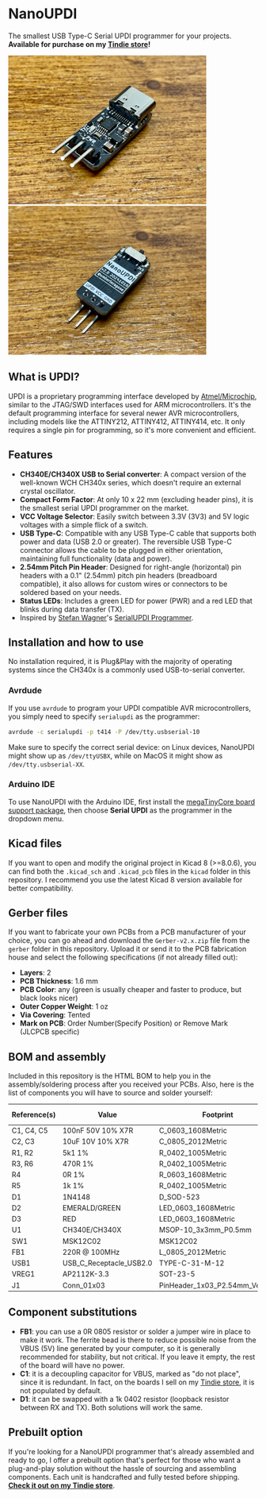 # NanoUPDI
The smallest USB Type-C Serial UPDI programmer for your projects. **Available for purchase on my [Tindie store](https://www.tindie.com/products/ragone/nanoupdi/)!**

<img src="/images/nanoupdi_3.jpg?raw=true" alt="NanoUPDI programmer front" width=400 /> <img src="/images/nanoupdi_4.jpg?raw=true" alt="NanoUPDI programmer back" width=400 />

## What is UPDI?
UPDI is a proprietary programming interface developed by [Atmel/Microchip](https://www.microchip.com), similar to the JTAG/SWD interfaces used for ARM microcontrollers. It's the default programming interface for several newer AVR microcontrollers, including models like the ATTINY212, ATTINY412, ATTINY414, etc. It only requires a single pin for programming, so it's more convenient and efficient.

## Features
- **CH340E/CH340X USB to Serial converter**: A compact version of the well-known WCH CH340x series, which doesn't require an external crystal oscillator.
- **Compact Form Factor**: At only 10 x 22 mm (excluding header pins), it is the smallest serial UPDI programmer on the market.
- **VCC Voltage Selector**: Easily switch between 3.3V (3V3) and 5V logic voltages with a simple flick of a switch.
- **USB Type-C**: Compatible with any USB Type-C cable that supports both power and data (USB 2.0 or greater). The reversible USB Type-C connector allows the cable to be plugged in either orientation, maintaining full functionality (data and power).
- **2.54mm Pitch Pin Header**: Designed for right-angle (horizontal) pin headers with a 0.1" (2.54mm) pitch pin headers (breadboard compatible), it also allows for custom wires or connectors to be soldered based on your needs.
- **Status LEDs**: Includes a green LED for power (PWR) and a red LED that blinks during data transfer (TX).
- Inspired by [Stefan Wagner](https://github.com/wagiminator)'s [SerialUPDI Programmer](https://github.com/wagiminator/AVR-Programmer/tree/master/SerialUPDI_Programmer).

## Installation and how to use
No installation required, it is Plug&Play with the majority of operating systems since the CH340x is a commonly used USB-to-serial converter.

### Avrdude
If you use `avrdude` to program your UPDI compatible AVR microcontrollers, you simply need to specify `serialupdi` as the programmer:

```bash
avrdude -c serialupdi -p t414 -P /dev/tty.usbserial-10
```

Make sure to specify the correct serial device: on Linux devices, NanoUPDI might show up as `/dev/ttyUSBX`, while on MacOS it might show as `/dev/tty.usbserial-XX`.

### Arduino IDE
To use NanoUPDI with the Arduino IDE, first install the [megaTinyCore board support package](https://github.com/SpenceKonde/megaTinyCore), then choose **Serial UPDI** as the programmer in the dropdown menu.

## Kicad files
If you want to open and modify the original project in Kicad 8 (>=8.0.6), you can find both the `.kicad_sch` and `.kicad_pcb` files in the `kicad` folder in this repository. I recommend you use the latest Kicad 8 version available for better compatibility.

## Gerber files
If you want to fabricate your own PCBs from a PCB manufacturer of your choice, you can go ahead and download the `Gerber-v2.x.zip` file from the `gerber` folder in this repository. Upload it or send it to the PCB fabrication house and select the following specifications (if not already filled out):
- **Layers**: 2
- **PCB Thickness**: 1.6 mm
- **PCB Color**: any (green is usually cheaper and faster to produce, but black looks nicer)
- **Outer Copper Weight**: 1 oz
- **Via Covering**: Tented
- **Mark on PCB**: Order Number(Specify Position) or Remove Mark (JLCPCB specific)

## BOM and assembly
Included in this repository is the HTML BOM to help you in the assembly/soldering process after you received your PCBs. Also, here is the list of components you will have to source and solder yourself:

| Reference(s) | Value                   | Footprint                       | LCSC Part #                                                   | Qty |
|--------------|-------------------------|---------------------------------|---------------------------------------------------------------|-----|
| C1, C4, C5   | 100nF 50V 10% X7R       | C_0603_1608Metric               | [C14663](https://www.lcsc.com/product-detail/C14663.html)     | 3   |
| C2, C3       | 10uF 10V 10% X7R        | C_0805_2012Metric               | [C237493](https://www.lcsc.com/product-detail/C237493.html)   | 2   |
| R1, R2       | 5k1 1%                  | R_0402_1005Metric               | [C25905](https://www.lcsc.com/product-detail/C25905.html)     | 2   |
| R3, R6       | 470R 1%                 | R_0402_1005Metric               | [C25117](https://www.lcsc.com/product-detail/C25117.html)     | 2   |
| R4           | 0R 1%                   | R_0603_1608Metric               | [C21189](https://www.lcsc.com/product-detail/C21189.html)     | 1   |
| R5           | 1k 1%                   | R_0402_1005Metric               | [C11702](https://www.lcsc.com/product-detail/C11702.html)     | 1   |
| D1           | 1N4148                  | D_SOD-523                       | [C727112](https://www.lcsc.com/product-detail/C727112.html)   | 1   |
| D2           | EMERALD/GREEN           | LED_0603_1608Metric             | [C965804](https://www.lcsc.com/product-detail/C965804.html)   | 1   |
| D3           | RED                     | LED_0603_1608Metric             | [C965799](https://www.lcsc.com/product-detail/C965799.html)   | 1   |
| U1           | CH340E/CH340X           | MSOP-10_3x3mm_P0.5mm            | [C99652](https://www.lcsc.com/product-detail/C99652.html)     | 1   |
| SW1          | MSK12C02                | MSK12C02                        | [C431540](https://www.lcsc.com/product-detail/C431540.html)   | 1   |
| FB1          | 220R @ 100MHz           | L_0805_2012Metric               | [C85840](https://www.lcsc.com/product-detail/C85840.html)     | 1   |
| USB1         | USB_C_Receptacle_USB2.0 | TYPE-C-31-M-12                  | [C2988369](https://www.lcsc.com/product-detail/C2988369.html) | 1   |
| VREG1        | AP2112K-3.3             | SOT-23-5                        | [C51118](https://www.lcsc.com/product-detail/C51118.html)     | 1   |
| J1           | Conn_01x03              | PinHeader_1x03_P2.54mm_Vertical | [C492411](https://www.lcsc.com/product-detail/C492411.html)   | 1   |

## Component substitutions
- **FB1**: you can use a 0R 0805 resistor or solder a jumper wire in place to make it work. The ferrite bead is there to reduce possible noise from the VBUS (5V) line generated by your computer, so it is generally recommended for stability, but not critical. If you leave it empty, the rest of the board will have no power.
- **C1**: it is a decoupling capacitor for VBUS, marked as "do not place", since it is redundant. In fact, on the boards I sell on my [Tindie store]([url](https://www.tindie.com/products/ragone/nanoupdi/)), it is not populated by default.
- **D1**: it can be swapped with a 1k 0402 resistor (loopback resistor between RX and TX). Both solutions will work the same.

## Prebuilt option
If you're looking for a NanoUPDI programmer that's already assembled and ready to go, I offer a prebuilt option that's perfect for those who want a plug-and-play solution without the hassle of sourcing and assembling components. Each unit is handcrafted and fully tested before shipping. **[Check it out on my Tindie store](https://www.tindie.com/products/ragone/nanoupdi/)**.
